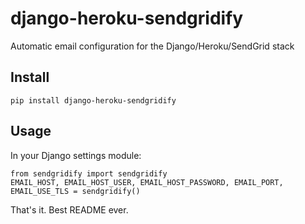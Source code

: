# django-heroku-sendgridify

Automatic email configuration for the Django/Heroku/SendGrid stack

## Install

`pip install django-heroku-sendgridify`

## Usage

In your Django settings module:

    from sendgridify import sendgridify
    EMAIL_HOST, EMAIL_HOST_USER, EMAIL_HOST_PASSWORD, EMAIL_PORT, EMAIL_USE_TLS = sendgridify()

That's it. Best README ever.
